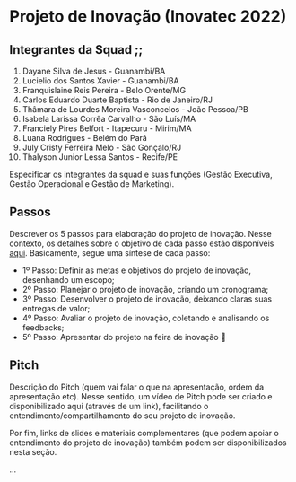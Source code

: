 # Projeto de Inovação (Inovatec 2022)

## Integrantes da Squad ;;

1. Dayane Silva de Jesus - Guanambi/BA
2. Lucielio dos Santos Xavier - Guanambi/BA
3. Franquislaine Reis Pereira - Belo Orente/MG
4. Carlos Eduardo Duarte Baptista - Rio de Janeiro/RJ
5. Thâmara de Lourdes Moreira Vasconcelos - João Pessoa/PB
6. Isabela Larissa Corrêa Carvalho - São Luís/MA
7. Franciely Pires Belfort - Itapecuru - Mirim/MA
8. Luana Rodrigues - Belém do Pará
9. July Cristy Ferreira Melo - São Gonçalo/RJ
10. Thalyson Junior Lessa Santos - Recife/PE

Especificar os integrantes da squad e suas funções (Gestão Executiva, Gestão Operacional e Gestão de Marketing).

## Passos

Descrever os 5 passos para elaboração do projeto de inovação. Nesse contexto, os detalhes sobre o objetivo de cada passo estão disponíveis [aqui](https://academiapme-my.sharepoint.com/:w:/g/personal/marjory_dio_me/Efb7IK14WzJNhnx7wmDwh9gBydAUvsgfLgGvpanquISsZg). Basicamente, segue uma síntese de cada passo:
- 1º Passo: Definir as metas e objetivos do projeto de inovação, desenhando um escopo; 
- 2º Passo: Planejar o projeto de inovação, criando um cronograma; 
- 3º Passo: Desenvolver o projeto de inovação, deixando claras suas entregas de valor; 
- 4º Passo: Avaliar o projeto de inovação, coletando e analisando os feedbacks;
- 5º Passo: Apresentar do projeto na feira de inovação 🚀

## Pitch

Descrição do Pitch (quem vai falar o que na apresentação, ordem da apresentação etc). Nesse sentido, um vídeo de Pitch pode ser criado e disponibilizado aqui (através de um link), facilitando o entendimento/compartilhamento do seu projeto de inovação. 

Por fim, links de slides e materiais complementares (que podem apoiar o entendimento do projeto de inovação) também podem ser disponibilizados nesta seção.

...
